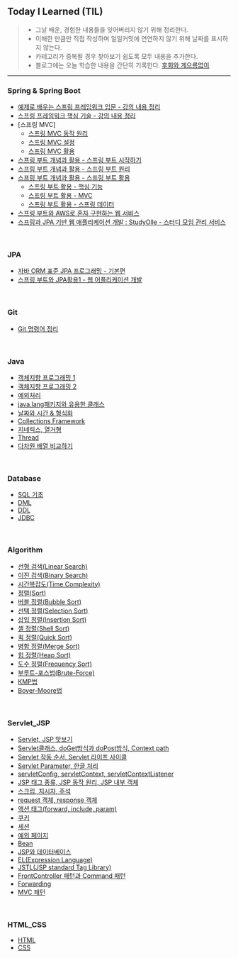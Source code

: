 ## Today I Learned (TIL)
> - 그날 배운, 경험한 내용들을 잊어버리지 않기 위해 정리한다.<br>
> - 이해한 만큼만 직접 작성하며 일일커밋에 연연하지 않기 위해 날짜를 표시하지 않는다.<br>
> - 카테고리가 중복될 경우 찾아보기 쉽도록 모두 내용을 추가한다.<br>
> - 블로그에는 오늘 학습한 내용을 간단히 기록한다. [후회와 게으름없이](https://qlalzl9.tistory.com/category/TIL%20%28Today%20I%20Learned%29)
***

### Spring & Spring Boot
- [예제로 배우는 스프링 프레임워크 입문 - 강의 내용 정리](https://github.com/qlalzl9/TIL/blob/master/Spring_SpringBoot/SpringFrameworkIntroduction.md)
- [스프링 프레임워크 핵심 기술 - 강의 내용 정리](https://github.com/qlalzl9/TIL/blob/master/Spring_SpringBoot/SpringFrameworkCore.md)
- [스프링 MVC]
    * [스프링 MVC 동작 원리](https://github.com/qlalzl9/TIL/blob/master/Spring_SpringBoot/SpringMVCPrinciple.md)
    * [스프링 MVC 설정](https://github.com/qlalzl9/TIL/blob/master/Spring_SpringBoot/SpringMVCSetting.md)
    * [스프링 MVC 활용](https://github.com/qlalzl9/TIL/blob/master/Spring_SpringBoot/SpringMVCUtilization.md)
- [스프링 부트 개념과 활용 - 스프링 부트 시작하기](https://github.com/qlalzl9/TIL/blob/master/Spring_SpringBoot/SpringBootStart.md)
- [스프링 부트 개념과 활용 - 스프링 부트 원리](https://github.com/qlalzl9/TIL/blob/master/Spring_SpringBoot/SpringBootPrinciple.md)
- [스프링 부트 개념과 활용 - 스프링 부트 활용](https://github.com/qlalzl9/TIL/blob/master/Spring_SpringBoot/SpringBootUtilization.md)
    * [ 스프링 부트 활용 - 핵심 기능](https://github.com/qlalzl9/TIL/blob/master/Spring_SpringBoot/SpringBootCore.md)
    * [ 스프링 부트 활용 - MVC](https://github.com/qlalzl9/TIL/blob/master/Spring_SpringBoot/SpringBootMVC.md)
    * [ 스프링 부트 활용 - 스프링 데이터](https://github.com/qlalzl9/TIL/blob/master/Spring_SpringBoot/SpringBootSpringData.md)
- [스프링 부트와 AWS로 혼자 구현하는 웹 서비스](https://github.com/qlalzl9/TIL/blob/master/Spring_SpringBoot/Springboot_AWS_Webservice.md)
- [스프링과 JPA 기반 웹 애플리케이션 개발 : StudyOlle - 스터디 모임 관리 서비스](https://github.com/qlalzl9/TIL/blob/master/Spring_SpringBoot/devWebservice_Based_on_Spring_and_JPA/studyOlle.md)
<br>

### JPA
- [자바 ORM 표준 JPA 프로그래밍 - 기본편](https://github.com/qlalzl9/TIL/blob/master/JPA/Java_ORM_Standard_JPA_Programming/Java_ORM_Standard_JPA_Programming.md)
- [스프링 부트와 JPA활용1 - 웹 어플리케이션 개발](https://github.com/qlalzl9/TIL/blob/master/JPA/Springboot_JPA_Utilization1_webDev/Springboot_JPA_Utilization1_webDev.md)
<br>

### Git
- [Git 명령어 정리](https://github.com/qlalzl9/TIL/blob/master/Git/GitCommand.md)
<br>

### Java
- [객체지향 프로그래밍 1](https://github.com/qlalzl9/TIL/blob/master/Java/Chapter6.md)
- [객체지향 프로그래밍 2](https://github.com/qlalzl9/TIL/blob/master/Java/Chapter7.md)
- [예외처리](https://github.com/qlalzl9/TIL/blob/master/Java/Chapter8.md)
- [java.lang패키지와 유용한 클래스](https://github.com/qlalzl9/TIL/blob/master/Java/Chapter9.md)
- [날짜와 시간 & 형식화](https://github.com/qlalzl9/TIL/blob/master/Java/Chapter10.md)
- [Collections Framework](https://github.com/qlalzl9/TIL/blob/master/Java/Chapter11.md)
- [지네릭스, 열거형](https://github.com/qlalzl9/TIL/blob/master/Java/Chapter12.md)
- [Thread](https://github.com/qlalzl9/TIL/blob/master/Java/Chapter13.md)
- [다차원 배열 비교하기](https://github.com/qlalzl9/TIL/blob/master/Java/MultidimensionalArrayComparison.md)
<br>

### Database
- [SQL 기초](https://github.com/qlalzl9/TIL/blob/master/Database/SQL.md)
- [DML](https://github.com/qlalzl9/TIL/blob/master/Database/DML.md)
- [DDL](https://github.com/qlalzl9/TIL/blob/master/Database/DDL.md)
- [JDBC](https://github.com/qlalzl9/TIL/blob/master/Database/JDBC.md)
<br>

### Algorithm
- [선형 검색(Linear Search)](https://github.com/qlalzl9/TIL/blob/master/Algorithm/Linear_Search.md)
- [이진 검색(Binary Search)](https://github.com/qlalzl9/TIL/blob/master/Algorithm/Binary_Search.md)
- [시간복잡도(Time Complexity)](https://github.com/qlalzl9/TIL/blob/master/Algorithm/Time_Complexity.md)
- [정렬(Sort)](https://github.com/qlalzl9/TIL/blob/master/Algorithm/sort.md)
- [버블 정렬(Bubble Sort)](https://github.com/qlalzl9/TIL/blob/master/Algorithm/Bubble_Sort.md)
- [선택 정렬(Selection Sort)](https://github.com/qlalzl9/TIL/blob/master/Algorithm/Selection_Sort.md)
- [삽입 정렬(Insertion Sort)](https://github.com/qlalzl9/TIL/blob/master/Algorithm/Insertion_Sort.md)
- [셸 정렬(Shell Sort)](https://github.com/qlalzl9/TIL/blob/master/Algorithm/Shell_Sort.md)
- [퀵 정렬(Quick Sort)](https://github.com/qlalzl9/TIL/blob/master/Algorithm/Quick_Sort.md)
- [병합 정렬(Merge Sort)](https://github.com/qlalzl9/TIL/blob/master/Algorithm/Merge_Sort.md)
- [힙 정렬(Heap Sort)](https://github.com/qlalzl9/TIL/blob/master/Algorithm/Heap_Sort.md)
- [도수 정렬(Frequency Sort)](https://github.com/qlalzl9/TIL/blob/master/Algorithm/Frequency_Sort.md)
- [부루트-포스법(Brute-Force)](https://github.com/qlalzl9/TIL/blob/master/Algorithm/Brute_Force.md)
- [KMP법](https://github.com/qlalzl9/TIL/blob/master/Algorithm/KMP.md)
- [Boyer-Moore법](https://github.com/qlalzl9/TIL/blob/master/Algorithm/Boyer_Moore.md)
<br>

### Servlet_JSP
- [Servlet, JSP 맛보기](https://github.com/qlalzl9/TIL/blob/master/Servlet_JSP/Servlet_JSP.md)
- [Servlet클래스, doGet방식과 doPost방식, Context path](https://github.com/qlalzl9/TIL/blob/master/Servlet_JSP/Servlet_1.md)
- [Servlet 작동 순서, Servlet 라이프 사이클](https://github.com/qlalzl9/TIL/blob/master/Servlet_JSP/Servlet_2.md)
- [Servlet Parameter, 한글 처리](https://github.com/qlalzl9/TIL/blob/master/Servlet_JSP/Servlet_3.md)
- [servletConfig, servletContext, servletContextListener](https://github.com/qlalzl9/TIL/blob/master/Servlet_JSP/Servlet_4.md)
- [JSP 태그 종류, JSP 동작 원리, JSP 내부 객체](https://github.com/qlalzl9/TIL/blob/master/Servlet_JSP/JSP_1.md)
- [스크립, 지시자, 주석](https://github.com/qlalzl9/TIL/blob/master/Servlet_JSP/JSP_2.md)
- [request 객체, response 객체](https://github.com/qlalzl9/TIL/blob/master/Servlet_JSP/Request_Response.md)
- [액션 태그(forward, include, param)](https://github.com/qlalzl9/TIL/blob/master/Servlet_JSP/Action_tag.md)
- [쿠키](https://github.com/qlalzl9/TIL/blob/master/Servlet_JSP/Cookie.md)
- [세션](https://github.com/qlalzl9/TIL/blob/master/Servlet_JSP/Session.md)
- [예외 페이지](https://github.com/qlalzl9/TIL/blob/master/Servlet_JSP/Exception_page.md)
- [Bean](https://github.com/qlalzl9/TIL/blob/master/Servlet_JSP/Bean.md)
- [JSP와 데이터베이스](https://github.com/qlalzl9/TIL/blob/master/Servlet_JSP/JSP_Database.md)
- [EL(Expression Language)](https://github.com/qlalzl9/TIL/blob/master/Servlet_JSP/EL.md)
- [JSTL(JSP standard Tag Library)](https://github.com/qlalzl9/TIL/blob/master/Servlet_JSP/JSTL.md)
- [FrontController 패턴과 Command 패턴](https://github.com/qlalzl9/TIL/blob/master/Servlet_JSP/FrontControllerPattern_CommandPattern.md)
- [Forwarding](https://github.com/qlalzl9/TIL/blob/master/Servlet_JSP/Forwarding.md)
- [MVC 패턴](https://github.com/qlalzl9/TIL/blob/master/Servlet_JSP/MVC_Pattern.md)
<br>

### HTML_CSS
- [HTML](https://github.com/qlalzl9/TIL/blob/master/HTML_CSS/HTML.md)
- [CSS](https://github.com/qlalzl9/TIL/blob/master/HTML_CSS/CSS.md)
